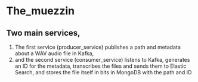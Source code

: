 # The_muezzin #
## Two main services, ##

1. The first service (producer_service) publishes a path and metadata about a WAV audio file in Kafka,
2.  and the second service (consumer_service) listens to Kafka, generates an ID for the metadata, transcribes the files and sends them to Elastic Search, and stores the file itself in bits in MongoDB with the path and ID